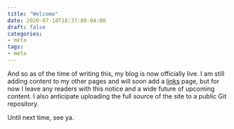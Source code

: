 ```yaml
---
title: "Welcome"
date: 2020-07-18T18:37:00-04:00
draft: false
categories:
- meta
tags:
- meta
---
```


And so as of the time of writing this, my blog is now officially live. I am still adding content to my other pages and will soon add a [links](https://concord.sh/links/) page, but for now I leave any readers with this notice and a wide future of upcoming content. I also anticipate uploading the full source of the site to a public Git repository.

Until next time, see ya.
